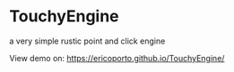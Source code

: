 # TouchyEngine
a very simple rustic point and click engine

View demo on: https://ericoporto.github.io/TouchyEngine/

